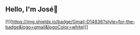 ## Hello, I'm José🤗

[![(https://img.shields.io/badge/Gmail-D14836?style=for-the-badge&logo=gmail&logoColor=white)]]

